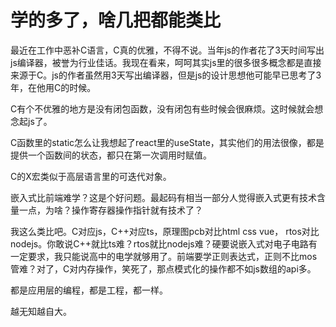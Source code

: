# 学的多了，啥几把都能类比

最近在工作中恶补C语言，C真的优雅，不得不说。当年js的作者花了3天时间写出js编译器，被誉为行业佳话。我现在看来，呵呵其实js里的很多很多概念都是直接来源于C。js的作者虽然用3天写出编译器，但是js的设计思想他可能早已思考了3年，在他用C的时候。

C有个不优雅的地方是没有闭包函数，没有闭包有些时候会很麻烦。这时候就会想念起js了。

C函数里的static怎么让我想起了react里的useState，其实他们的用法很像，都是提供一个函数间的状态，都只在第一次调用时赋值。

C的X宏类似于高层语言里的可迭代对象。

嵌入式比前端难学？这是个好问题。最起码有相当一部分人觉得嵌入式更有技术含量一点，为啥？操作寄存器操作指针就有技术了？

我这么类比吧。C对应js，C++对应ts，原理图pcb对比html css vue， rtos对比nodejs。你敢说C++就比ts难？rtos就比nodejs难？硬要说嵌入式对电子电路有一定要求，我只能说高中的电学就够用了。前端要学正则表达式，正则不比mos管难？对了，C对内存操作，笑死了，那点模式化的操作都不如js数组的api多。

都是应用层的编程，都是工程，都一样。

越无知越自大。
